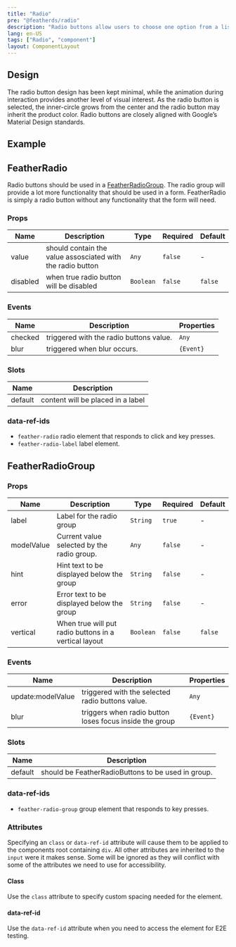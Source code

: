 ```yaml
---
title: "Radio"
pre: "@featherds/radio"
description: "Radio buttons allow users to choose one option from a list of mutually exclusive alternatives. A pair of radio buttons will provide a binary choice similar to a checkbox. An important difference between a pair of radio buttons and a checkbox is that the radio button group may start in a state where neither option is selected (neither yes nor no). This can be especially useful when an explicit choice is required of the user, where we cannot make a default assumption about their preference."
lang: en-US
tags: ["Radio", "component"]
layout: ComponentLayout
---
```


## Design

The radio button design has been kept minimal, while the animation during interaction provides another level of visual interest. As the radio button is selected, the inner-circle grows from the center and the radio button may inherit the product color. Radio buttons are closely aligned with Google’s Material Design standards.

## Example

<Radio-Examples />

## FeatherRadio

Radio buttons should be used in a [FeatherRadioGroup](#FeatherRadioGroup). The radio group will provide a lot more functionality that should be used in a form. FeatherRadio is simply a radio button without any functionality that the form will need.

### Props

| Name     | Description                                                | Type      | Required | Default |
| -------- | ---------------------------------------------------------- | --------- | -------- | ------- |
| value    | should contain the value assosciated with the radio button | `Any`     | `false`  | -       |
| disabled | when true radio button will be disabled                    | `Boolean` | `false`  | `false` |

### Events

| Name    | Description                             | Properties |
| ------- | --------------------------------------- | ---------- |
| checked | triggered with the radio buttons value. | `Any`      |
| blur    | triggered when blur occurs.             | `{Event}`  |

### Slots

| Name    | Description                       |
| ------- | --------------------------------- |
| default | content will be placed in a label |

### data-ref-ids

- `feather-radio` radio element that responds to click and key presses.
- `feather-radio-label` label element.

## FeatherRadioGroup

### Props

| Name       | Description                                           | Type      | Required | Default |
| ---------- | ----------------------------------------------------- | --------- | -------- | ------- |
| label      | Label for the radio group                             | `String`  | `true`   | -       |
| modelValue | Current value selected by the radio group.            | `Any`     | `false`  | -       |
| hint       | Hint text to be displayed below the group             | `String`  | `false`  | -       |
| error      | Error text to be displayed below the group            | `String`  | `false`  | -       |
| vertical   | When true will put radio buttons in a vertical layout | `Boolean` | `false`  | `false` |

### Events

| Name              | Description                                             | Properties |
| ----------------- | ------------------------------------------------------- | ---------- |
| update:modelValue | triggered with the selected radio buttons value.        | `Any`      |
| blur              | triggers when radio button loses focus inside the group | `{Event}`  |

### Slots

| Name    | Description                                        |
| ------- | -------------------------------------------------- |
| default | should be FeatherRadioButtons to be used in group. |

### data-ref-ids

- `feather-radio-group` group element that responds to key presses.

### Attributes

Specifying an `class` or `data-ref-id` attribute will cause them to be applied to the components root containing `div`. All other attributes are inherited to the `input` were it makes sense. Some will be ignored as they will conflict with some of the attributes we need to use for accessibility.

#### Class

Use the `class` attribute to specify custom spacing needed for the element.

#### data-ref-id

Use the `data-ref-id` attribute when you need to access the element for E2E testing.
